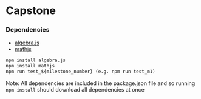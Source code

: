# Capstone

### Dependencies
* [algebra.js](https://algebra.js.org/)
* [mathjs](https://mathjs.org/)

```html
npm install algebra.js 
npm install mathjs 
npm run test_${milestone_number} (e.g. npm run test_m1)
```

Note: All dependencies are included in the package.json file and so running ```npm install``` 
should download all dependencies at once
